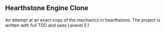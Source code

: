 ## Hearthstone Engine Clone

An attempt at an exact copy of the mechanics in hearthstone.  The project is written with full TDD and uses Laravel 5.1


